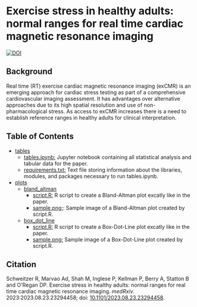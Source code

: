 
# Exercise stress in healthy adults: normal ranges for real time cardiac magnetic resonance imaging

[![DOI](https://zenodo.org/badge/674581799.svg)](https://zenodo.org/badge/latestdoi/674581799)

## Background
Real time (RT) exercise cardiac magnetic resonance imaging (exCMR) is an emerging approach for cardiac stress testing as part of a comprehensive cardiovascular imaging assessment. It has advantages over alternative approaches due to its high spatial resolution and use of non-pharmacological stress. As access to exCMR increases there is a need to establish reference ranges in healthy adults for clinical interpretation.

## Table of Contents
* [tables](https://github.com/ImperialCollegeLondon/exCMR/tree/main/tables)
  * [tables.ipynb:](https://github.com/ImperialCollegeLondon/exCMR/blob/main/tables/tables.ipynb) Jupyter notebook containing all statistical analysis and tabular data for the paper.
  * [requirements.txt:](https://github.com/ImperialCollegeLondon/exCMR/blob/main/tables/requirements.txt) Text file storing information about the libraries, modules, and packages necessary to run tables.ipynb.
* [plots](https://github.com/ImperialCollegeLondon/exCMR/blob/main/plots)
  * [bland_altman](https://github.com/ImperialCollegeLondon/exCMR/blob/main/plots/bland_altman)
    * [script.R:](https://github.com/ImperialCollegeLondon/exCMR/blob/main/plots/bland_altman/script.R) R script to create a Bland-Altman plot excatly like in the paper.
    * [sample.png:](https://github.com/ImperialCollegeLondon/exCMR/blob/main/plots/bland_altman/sample.png): Sample image of a Bland-Altman plot created by script.R.
  * [box_dot_line](https://github.com/ImperialCollegeLondon/exCMR/blob/main/plots/box_dot_line)
    * [script.R:](https://github.com/ImperialCollegeLondon/exCMR/blob/main/plots/box_dot_line/script.R) R script to create a Box-Dot-Line plot excatly like in the paper.
    * [sample.png:](https://github.com/ImperialCollegeLondon/exCMR/blob/main/plots/box_dot_line/sample.png) Sample image of a Box-Dot-Line plot created by script.R.
   
 ## Citation

Schweitzer R, Marvao Ad, Shah M, Inglese P, Kellman P, Berry A, Statton B and O'Regan DP. Exercise stress in healthy adults: normal ranges for real time cardiac magnetic resonance imaging. _medRxiv_. 2023:2023.08.23.23294458; doi: [10.1101/2023.08.23.23294458](https://doi.org/10.1101/2023.08.23.23294458).
